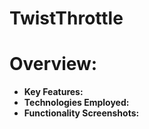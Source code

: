 # TwistThrottle

# **Overview:**
- **Key Features:**
- **Technologies Employed:**
- **Functionality Screenshots:**
